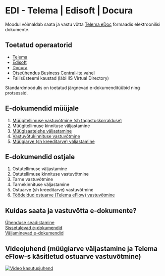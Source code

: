 ---
---
# EDI - Telema | Edisoft | Docura

Moodul võimaldab saata ja vastu võtta [Telema eDoc](https://telema.ee/telema-edoc/) formaadis elektroonilisi dokumente.   

## Toetatud operaatorid
- [Telema](https://telema.ee/)
- [Edisoft](https://ediweb.com/)
- [Docura](https://docura.net/)
- [Otseühendus Business Central-ite vahel](telema-setup#kuidas-seadistada-ühendus-kahe-business-centrali-vahel-ilma-operaatorita)
- Failisüsteemi kaustad (läbi IIS Virtual Directory)
  
Standardmoodulis on toetatud järgnevad e-dokumenditüübid ning protsessid.

## E-dokumendid müüjale

1. [Müügitellimuse vastuvõtmine (sh tagastuskorralduse)](seller-edocuments#müügitellimuse-või-müügi-tag.korralduse-vastuvõtmine)
2. Müügitellimuse kinnituse väljastamine
3. [Müügisaatelehe väljastamine](seller-edocuments#müügilähetuse-väljastamine)
4. [Vastuvõtukinnituse vastuvõtmine](seller-edocuments#tarnekinnituse-vastuvõtmine)
5. [Müügiarve (sh kreeditarve) väljastamine](seller-edocuments#müügi--või-kreeditarve-väljastamine)

## E-dokumendid ostjale

1. Ostutellimuse väljastamine
2. Ostutellimuse kinnituse vastuvõtmine
3. Tarne vastuvõtmine
4. Tarnekinnituse väljastamine
5. Ostuarve (sh kreeditarve) vastuvõtmine
6. [Töödeldud ostuarve (Telema eFlow) vastuvõtmine](eflow-purch-invoice)

## Kuidas saata ja vastuvõtta e-dokumente?

[Ühenduse seadistamine](telema-setup)  
[Sissetulevad e-dokumendid](inbound-edocuments)  
[Väljaminevad e-dokumendid](outbound-edocuments)  

## Videojuhend (müügiarve väljastamine ja Telema eFlow-s käsitletud ostuarve vastuvõtmine)

[![Video kasutusjuhend](https://img.youtube.com/vi/haWhgDLGbps/hqdefault.jpg)](https://youtu.be/haWhgDLGbps)
